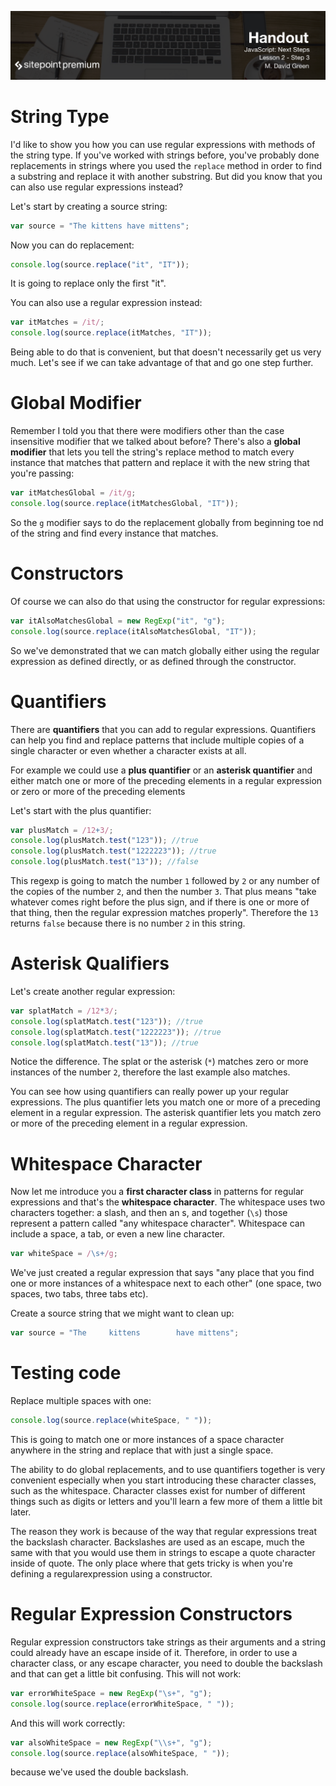 ![](headings/2.3.png)

# String Type

I'd like to show you how you can use regular expressions with methods of the string type. If you've worked with strings before, you've probably done replacements in strings where you used the `replace` method in order to find a substring and replace it with another substring. But did you know that you can also use regular expressions instead?

Let's start by creating a source string:

```js
var source = "The kittens have mittens";
```

Now you can do replacement:

```js
console.log(source.replace("it", "IT"));
```

It is going to replace only the first "it".

You can also use a regular expression instead:

```js
var itMatches = /it/;
console.log(source.replace(itMatches, "IT"));
```

Being able to do that is convenient, but that doesn't necessarily get us very much. Let's see if we can take advantage of that and go one step further.

# Global Modifier

Remember I told you that there were modifiers other than the case insensitive modifier that we talked about before? There's also a **global modifier** that lets you tell the string's replace method to  match every instance that matches that pattern and replace it with the new string that you're passing:

```js
var itMatchesGlobal = /it/g;
console.log(source.replace(itMatchesGlobal, "IT"));
```

So the `g` modifier says to do the replacement globally from beginning toe nd of the string and find every instance that matches.

# Constructors

Of course we can also do that using the constructor for regular expressions:

```js
var itAlsoMatchesGlobal = new RegExp("it", "g");
console.log(source.replace(itAlsoMatchesGlobal, "IT"));
```

So we've demonstrated that we can match globally either using the regular expression as defined directly, or as defined through the constructor.

# Quantifiers

There are **quantifiers** that you can add to regular expressions. Quantifiers can help you find and replace patterns that include multiple copies of a single character or even whether a character exists at all.

For example we could use a **plus quantifier** or an **asterisk quantifier** and either match one or more of the preceding elements in a regular expression or zero or more of the preceding elements

Let's start with the plus quantifier:

```js
var plusMatch = /12+3/;
console.log(plusMatch.test("123")); //true
console.log(plusMatch.test("1222223")); //true
console.log(plusMatch.test("13")); //false
```

This regexp is going to match the number `1` followed by `2` or any number of the copies of the number `2`, and then the number `3`. That plus means "take whatever comes right before the plus sign, and if there is one or more of that thing, then the regular expression matches properly". Therefore the `13` returns `false` because there is no number `2` in this string.

# Asterisk Qualifiers

Let's create another regular expression:

```js
var splatMatch = /12*3/;
console.log(splatMatch.test("123")); //true
console.log(splatMatch.test("1222223")); //true
console.log(splatMatch.test("13")); //true
```

Notice the difference. The splat or the asterisk (`*`) matches zero or more instances of the number `2`, therefore the last example also matches.

You can see how using quantifiers can really power up your regular expressions. The plus quantifier lets you match one or more of a preceding element in a regular expression. The asterisk quantifier lets you match zero or more of the preceding element in a regular expression.

# Whitespace Character

Now let me introduce you a **first character class** in patterns for regular expressions and that's the **whitespace character**. The whitespace uses two characters together: a slash, and then an s, and together (`\s`) those represent a pattern called "any whitespace character". Whitespace can include a space, a tab, or even a new line character.

```js
var whiteSpace = /\s+/g;
```

We've just created a regular expression that says "any place that you find one or more instances of a whitespace next to each other" (one space, two spaces, two tabs, three tabs etc).

Create a source string that we might want to clean up:

```js
var source = "The     kittens        have mittens";
```

# Testing code

Replace multiple spaces with one:

```js
console.log(source.replace(whiteSpace, " "));
```

This is going to match one or more instances of a space character anywhere in the string and replace that with just a single space.

The ability to do global replacements, and to use quantifiers together is very convenient especially when you start introducing these character classes, such as the whitespace. Character classes exist for number of different things such as digits or letters and you'll learn a few more of them a little bit later.

The reason they work is because of the way that regular expressions treat the backslash character. Backslashes are used as an escape, much the same with that you would use them in strings to escape a quote character inside of quote. The only place where that gets tricky is when you're defining a regularexpression using a constructor.

# Regular Expression Constructors

Regular expression constructors take strings as their arguments and a string could already have an escape inside of it. Therefore, in order to use a character class, or any escape character, you need to double the backslash and that can get a little bit confusing. This will not work:

```js
var errorWhiteSpace = new RegExp("\s+", "g");
console.log(source.replace(errorWhiteSpace, " "));
```

And this will work correctly:

```js
var alsoWhiteSpace = new RegExp("\\s+", "g");
console.log(source.replace(alsoWhiteSpace, " "));
```

because we've used the double backslash.